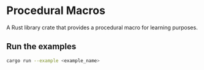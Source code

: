 # Procedural Macros

A Rust library crate that provides a procedural macro for learning purposes.

## Run the examples

```sh
cargo run --example <example_name>
```